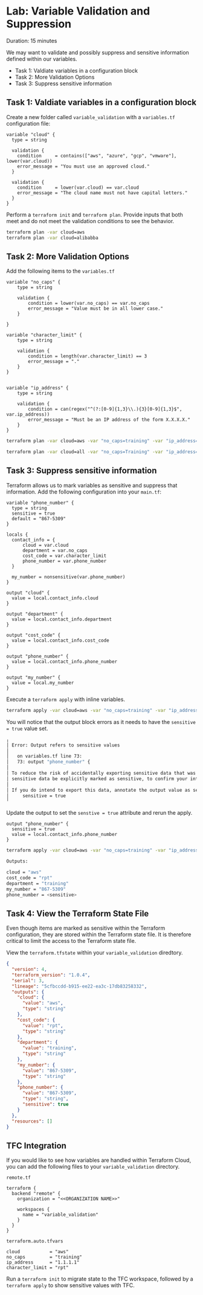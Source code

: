 # Lab: Variable Validation and Suppression

Duration: 15 minutes

We may want to validate and possibly suppress and sensitive information defined within our variables.

- Task 1: Valdiate variables in a configuration block
- Task 2: More Validation Options
- Task 3: Suppress sensitive information

## Task 1: Valdiate variables in a configuration block

Create a new folder called `variable_validation` with a `variables.tf` configuration file:

```hcl
variable "cloud" {
  type = string

  validation {
    condition     = contains(["aws", "azure", "gcp", "vmware"], lower(var.cloud))
    error_message = "You must use an approved cloud."
  }

  validation {
    condition     = lower(var.cloud) == var.cloud
    error_message = "The cloud name must not have capital letters."
  }
}
```

Perform a `terraform init` and `terraform plan`.  Provide inputs that both meet and do not meet the validation conditions to see the behavior.

```bash
terraform plan -var cloud=aws
terraform plan -var cloud=alibabba
```

## Task 2: More Validation Options

Add the following items to the `variables.tf`

```hcl
variable "no_caps" {
    type = string

    validation {
        condition = lower(var.no_caps) == var.no_caps
        error_message = "Value must be in all lower case."
    }

}

variable "character_limit" {
    type = string

    validation {
        condition = length(var.character_limit) == 3
        error_message = "."
    }
}


variable "ip_address" {
    type = string

    validation {
        condition = can(regex("^(?:[0-9]{1,3}\\.){3}[0-9]{1,3}$", var.ip_address))
        error_message = "Must be an IP address of the form X.X.X.X."
    }
}
```

```bash
terraform plan -var cloud=aws -var "no_caps=training" -var "ip_address=1.1.1.1" -var "character_limit=rpt"

terraform plan -var cloud=all -var "no_caps=Training" -var "ip_address=1223.22.342.22" -var "character_limit=ga"
```


## Task 3: Suppress sensitive information

Terraform allows us to mark variables as sensitive and suppress that information.  Add the following configuration into your `main.tf`:

```hcl
variable "phone_number" {
  type = string
  sensitive = true
  default = "867-5309"
}

locals {
  contact_info = {
      cloud = var.cloud
      department = var.no_caps
      cost_code = var.character_limit
      phone_number = var.phone_number
  }

  my_number = nonsensitive(var.phone_number)
}

output "cloud" {
  value = local.contact_info.cloud
}

output "department" {
  value = local.contact_info.department
}

output "cost_code" {
  value = local.contact_info.cost_code
}

output "phone_number" {
  value = local.contact_info.phone_number
}

output "my_number" {
  value = local.my_number
}
```

Execute a `terraform apply` with inline variables.

```bash
terraform apply -var cloud=aws -var "no_caps=training" -var "ip_address=1.1.1.1" -var "character_limit=rpt"
```

You will notice that the output block errors as it needs to have the `sensitive = true` value set.


```bash
╷
│ Error: Output refers to sensitive values
│ 
│   on variables.tf line 73:
│   73: output "phone_number" {
│ 
│ To reduce the risk of accidentally exporting sensitive data that was intended to be only internal, Terraform requires that any root module output containing
│ sensitive data be explicitly marked as sensitive, to confirm your intent.
│ 
│ If you do intend to export this data, annotate the output value as sensitive by adding the following argument:
│     sensitive = true
╵
```

Update the output to set the `senstive = true` attribute and rerun the apply.

```hcl
output "phone_number" {
  sensitive = true  
  value = local.contact_info.phone_number
}
```

```bash
terraform apply -var cloud=aws -var "no_caps=training" -var "ip_address=1.1.1.1" -var "character_limit=rpt"
```

```bash
Outputs:

cloud = "aws"
cost_code = "rpt"
department = "training"
my_number = "867-5309"
phone_number = <sensitive>
```


## Task 4: View the Terraform State File
Even though items are marked as sensitive within the Terraform configuration, they are stored within the Terraform state file.  It is therefore critical to limit the access to the Terraform state file.

View the `terraform.tfstate` within your `variable_validation` diredtory.

```json
{
  "version": 4,
  "terraform_version": "1.0.4",
  "serial": 3,
  "lineage": "5cfbccdd-b915-ee22-ea3c-17db83258332",
  "outputs": {
    "cloud": {
      "value": "aws",
      "type": "string"
    },
    "cost_code": {
      "value": "rpt",
      "type": "string"
    },
    "department": {
      "value": "training",
      "type": "string"
    },
    "my_number": {
      "value": "867-5309",
      "type": "string"
    },
    "phone_number": {
      "value": "867-5309",
      "type": "string",
      "sensitive": true
    }
  },
  "resources": []
}
```

## TFC Integration

If you would like to see how variables are handled within Terraform Cloud, you can add the following files to your `variable_validation` directory.

`remote.tf`
```hcl
terraform {
  backend "remote" {
    organization = "<<ORGANIZATION NAME>>"

    workspaces {
      name = "variable_validation"
    }
  }
}
```

`terraform.auto.tfvars`
```hcl
cloud           = "aws"
no_caps         = "training"
ip_address      = "1.1.1.1"
character_limit = "rpt"
```

Run a `terraform init` to migrate state to the TFC workspace, followed by a `terraform apply` to show sensitive values with TFC. 